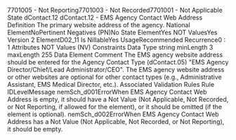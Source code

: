 

7701005 - Not Reporting7701003 - Not Recorded7701001 - Not Applicable
State
dContact.12
dContact.12 - EMS Agency Contact Web Address
Definition
The primary website address of the agency.
National ElementNoPertinent Negatives (PN)No
State ElementYes
NOT ValuesYes
Version 2 ElementD02_11
Is NillableYes
UsageRecommended
Recurrence0 : 1
Attributes
NOT Values (NV)
Constraints
Data Type
string
minLength
3
maxLength
255
Data Element Comment
The EMS agency website address should be entered for the Agency Contact Type (dContact.05) "EMS Agency
Director/Chief/Lead Administrator/CEO". The EMS agency website address or other websites are optional for other contact
types (e.g., Administrative Assistant, EMS Medical Director, etc.).
Associated Validation Rules
Rule IDLevelMessage
nemSch_d001ErrorWhen EMS Agency Contact Web Address is empty, it should have a Not Value (Not Applicable,
Not Recorded, or Not Reporting, if allowed for the element), or it should be omitted (if the
element is optional).
nemSch_d002ErrorWhen EMS Agency Contact Web Address has a Not Value (Not Applicable, Not Recorded, or
Not Reporting), it should be empty.